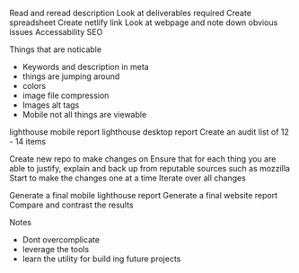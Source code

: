 Read and reread description
Look at deliverables required
Create spreadsheet
Create netlify link
Look at webpage and note down obvious issues
Accessability
SEO

Things that are noticable
* Keywords and description in meta
* things are jumping around
* colors
* image file compression
* Images alt tags
* Mobile not all things are viewable

lighthouse mobile report
lighthouse desktop report
Create an audit list of 12 - 14 items

Create new repo to make changes on
Ensure that for each thing you are able to justify, explain and back up from reputable sources such as mozzilla
Start to make the changes one at a time
Iterate over all changes

Generate a final mobile lighthouse report
Generate a final website report
Compare and contrast the results

Notes
* Dont overcomplicate
* leverage the tools
* learn the utility for build ing future projects





